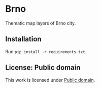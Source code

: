 # Brno

Thematic map layers of Brno city.

## Installation

Run `pip install -r requirements.txt`.

## License: Public domain

This work is licensed under [Public domain](https://en.wikipedia.org/wiki/Public_domain).
